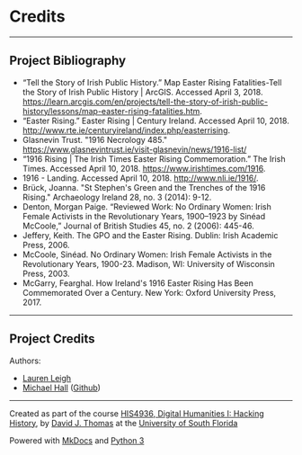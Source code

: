 # Credits
---

## Project Bibliography

+ “Tell the Story of Irish Public History.” Map Easter Rising Fatalities-Tell the Story of Irish Public History | ArcGIS. Accessed April 3, 2018. https://learn.arcgis.com/en/projects/tell-the-story-of-irish-public-history/lessons/map-easter-rising-fatalities.htm.
+ “Easter Rising.” Easter Rising | Century Ireland. Accessed April 10, 2018. http://www.rte.ie/centuryireland/index.php/easterrising.
+ Glasnevin Trust. "1916 Necrology 485." https://www.glasnevintrust.ie/visit-glasnevin/news/1916-list/
+ “1916 Rising | The Irish Times Easter Rising Commemoration.” The Irish Times. Accessed April 10, 2018. https://www.irishtimes.com/1916.
+ 1916 - Landing. Accessed April 10, 2018. http://www.nli.ie/1916/.
+ Brück, Joanna. "St Stephen's Green and the Trenches of the 1916 Rising." Archaeology Ireland 28, no. 3 (2014): 9-12.
+ Denton, Morgan Paige. “Reviewed Work: No Ordinary Women: Irish Female Activists in the Revolutionary Years, 1900–1923 by Sinéad McCoole,” Journal of British Studies 45, no. 2 (2006): 445-46.
+ Jeffery, Keith. The GPO and the Easter Rising. Dublin: Irish Academic Press, 2006.
+ McCoole, Sinéad. No Ordinary Women: Irish Female Activists in the Revolutionary Years, 1900-23. Madison, WI: University of Wisconsin Press, 2003.
+ McGarry, Fearghal. How Ireland's 1916 Easter Rising Has Been Commemorated Over a Century. New York: Oxford University Press, 2017.


---

## Project Credits
Authors:
+ [Lauren Leigh](laurenleigh@mail.usf.edu)
+ [Michael Hall](mhall11@mail.usf.edu) ([Github](https://github.com/mhall11))
---


Created as part of the course [HIS4936, Digital Humanities I: Hacking History](https://hacking-history.readthedocs.io), by [David J. Thomas](https://github.com/thePortus) at the [University of South Florida](https://www.usf.edu)

Powered with [MkDocs](https://mkdocs.org) and [Python 3](https://python.org)
